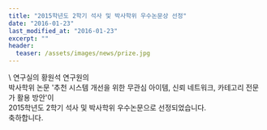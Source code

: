 ```yaml
---
title: "2015학년도 2학기 석사 및 박사학위 우수논문상 선정"
date: "2016-01-23"
last_modified_at: "2016-01-23"
excerpt: ""
header:
  teaser: /assets/images/news/prize.jpg
---
```

\\
연구실의 황원석 연구원의<br>박사학위 논문 '추천 시스템 개선을 위한 무관심 아이템, 신뢰 네트워크, 카테고리 전문가 활용 방안'이<br>2015학년도 2학기 석사 및 박사학위 우수논문으로 선정되었습니다.<br>축하합니다.